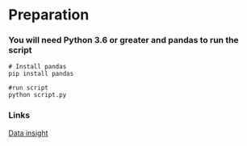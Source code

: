 # Preparation

### You will need Python 3.6 or greater and pandas to run the script

```
# Install pandas
pip install pandas

#run script
python script.py
```

### Links

[Data insight](https://datastudio.google.com/reporting/796ed22b-986d-467f-a87b-29ba354292bb)
